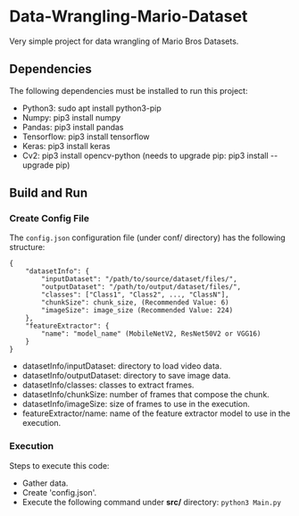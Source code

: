 # Data-Wrangling-Mario-Dataset

Very simple project for data wrangling of Mario Bros Datasets.

## Dependencies

The following dependencies must be installed to run this project:

- Python3: sudo apt install python3-pip
- Numpy: pip3 install numpy
- Pandas: pip3 install pandas
- Tensorflow: pip3 install tensorflow
- Keras: pip3 install keras
- Cv2: pip3 install opencv-python (needs to upgrade pip: pip3 install --upgrade pip)

## Build and Run

### Create Config File

The `config.json` configuration file (under conf/ directory) has the following structure:

```
{
    "datasetInfo": {
        "inputDataset": "/path/to/source/dataset/files/",
        "outputDataset": "/path/to/output/dataset/files/",
        "classes": ["Class1", "Class2", ..., "ClassN"],
        "chunkSize": chunk_size, (Recommended Value: 6)
        "imageSize": image_size (Recommended Value: 224)
    },
    "featureExtractor": {
        "name": "model_name" (MobileNetV2, ResNet50V2 or VGG16)
    }
}
```

- datasetInfo/inputDataset: directory to load video data.
- datasetInfo/outputDataset: directory to save image data.
- datasetInfo/classes: classes to extract frames.
- datasetInfo/chunkSize: number of frames that compose the chunk.
- datasetInfo/imageSize: size of frames to use in the execution.
- featureExtractor/name: name of the feature extractor model to use in the execution.

### Execution

Steps to execute this code:

- Gather data.
- Create 'config.json'.
- Execute the following command under **src/** directory: ```python3 Main.py```
